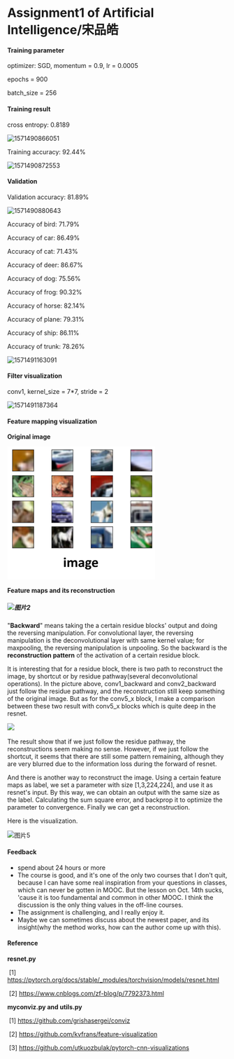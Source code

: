 # Assignment1 of Artificial Intelligence/宋品皓

#### Training parameter

optimizer: SGD, momentum = 0.9, lr = 0.0005

epochs = 900

batch_size = 256

#### Training result

cross entropy: 0.8189

![1571490866051](https://github.com/mousecpn/resnet_AI_HW1/edit/master/images/1571490866051.png)

Training accuracy: 92.44%

![1571490872553](https://github.com/mousecpn/resnet_AI_HW1/edit/master/images\1571490872553.png)

#### Validation

Validation accuracy: 81.89%

![1571490880643](https://github.com/mousecpn/resnet_AI_HW1/edit/master/images\1571490880643.png)



Accuracy of bird: 71.79%

Accuracy of car: 86.49%

Accuracy of cat: 71.43%

Accuracy of deer: 86.67%

Accuracy of dog: 75.56%

Accuracy of frog: 90.32%

Accuracy of horse: 82.14%

Accuracy of plane: 79.31%

Accuracy of ship: 86.11%

Accuracy of trunk: 78.26%

![1571491163091](https://github.com/mousecpn/resnet_AI_HW1/edit/master/images\1571491163091.png)



#### Filter visualization

conv1, kernel_size = 7*7, stride = 2

![1571491187364](https://github.com/mousecpn/resnet_AI_HW1/edit/master/images\1571491187364.png)

#### Feature mapping visualization

**Original image**

<img src="images\图片3.png" alt="图片3" style="zoom: 33%;" />



**Feature maps and its reconstruction**

##### ![图片2](https://github.com/mousecpn/resnet_AI_HW1/edit/master/images\图片2.png)

"**Backward**" means taking the a certain residue blocks' output and doing the reversing manipulation. For convolutional layer, the reversing manipulation is the deconvolutional layer with same kernel value; for maxpooling, the reversing manipulation is unpooling. So the backward is the **reconstruction pattern** of the activation of a certain residue block.

It is interesting that for a residue block, there is two path to reconstruct the image, by shortcut or by residue pathway(several deconvolutional operations). In the picture above, conv1_backward and conv2_backward just follow the residue pathway, and the reconstruction still keep something of the original image. But as for the conv5_x block, I make a comparison between these two result with conv5_x blocks which is quite deep in the resnet.

![](https://github.com/mousecpn/resnet_AI_HW1/edit/master/images\图片1.png)

The result show that if we just follow the residue pathway, the reconstructions seem making no sense. However, if we just follow the shortcut, it seems that there are still some pattern remaining, although they are very blurred  due to the information loss during the forward of resnet.

And there is another way to reconstruct the image. Using a certain feature maps as label, we set a parameter with size [1,3,224,224], and use it as resnet's input. By this way, we can obtain an output with the same size as the label. Calculating the sum square error, and backprop it to optimize the parameter to convergence. Finally we can get a reconstruction.

Here is the visualization.

![图片5](https://github.com/mousecpn/resnet_AI_HW1/edit/master/images\图片5.png)

#### Feedback

- spend about 24 hours or more
- The course is good, and it's one of the only two courses that I don't quit, because I can have some real inspiration from your questions in classes, which can never be gotten in MOOC. But the lesson on Oct. 14th sucks, 'cause it is too fundamental and common in other MOOC.  I think the discussion is the only thing values in the off-line courses.
- The assignment is challenging, and I really enjoy it.
- Maybe we can sometimes discuss about the newest paper, and its insight(why the method works, how can the author come up with this).



#### Reference

**resnet.py**

​	[1]  https://pytorch.org/docs/stable/_modules/torchvision/models/resnet.html 

​	[2]  https://www.cnblogs.com/zf-blog/p/7792373.html 

**myconviz.py and utils.py**

​	[1]  https://github.com/grishasergei/conviz

​	[2]  https://github.com/kvfrans/feature-visualization 

​	[3] https://github.com/utkuozbulak/pytorch-cnn-visualizations


